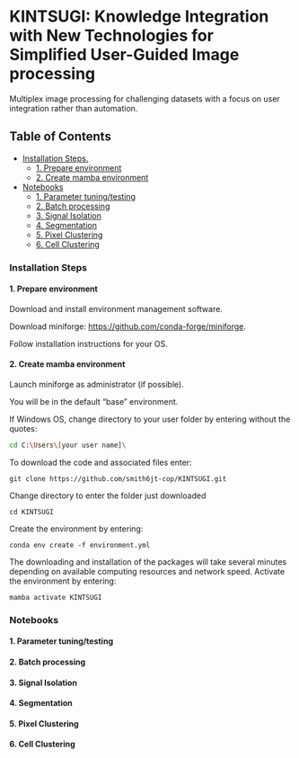 # KINTSUGI: Knowledge Integration with New Technologies for Simplified User-Guided Image processing

Multiplex image processing for challenging datasets with a focus on user integration rather than automation.

<div>
  
## Table of Contents

  - [Installation Steps.](installation-steps)
    - [1. Prepare environment](1.-prepare-environment)
    - [2. Create mamba environment](2.-create-mamba-environment)
  - [Notebooks](#notebooks)
    - [1. Parameter tuning/testing](#1.-parameter-tuning/testing)
    - [2. Batch processing](#2.-batch-processing)
    - [3. Signal Isolation](#3.-signal-isolation)
    - [4. Segmentation](#4.-segmentation)
    - [5. Pixel Clustering](#5.-pixel-clustering)
    - [6. Cell Clustering](#5.-cell-clustering)

### Installation Steps
#### 1. Prepare environment 
  Download and install environment management software.
  
  Download miniforge: https://github.com/conda-forge/miniforge.
  
  Follow installation instructions for your OS.

#### 2. Create mamba environment
Launch miniforge as administrator (if possible). 

You will be in the default “base” environment.

If Windows OS, change directory to your user folder by entering without the quotes: 
```sh
cd C:\Users\[your user name]\
```
To download the code and associated files enter: 
```
git clone https://github.com/smith6jt-cop/KINTSUGI.git
```
Change directory to enter the folder just downloaded 
```
cd KINTSUGI
```
Create the environment by entering:
```
conda env create -f environment.yml
```
The downloading and installation of the packages will take several minutes depending on available computing resources and network speed.
Activate the environment by entering:
```
mamba activate KINTSUGI
```

<div>


### Notebooks
#### 1. Parameter tuning/testing 

#### 2. Batch processing

#### 3. Signal Isolation

#### 4. Segmentation

#### 5. Pixel Clustering

#### 6. Cell Clustering

